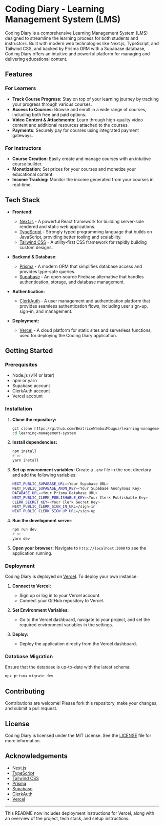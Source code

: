 # Coding Diary - Learning Management System (LMS)

Coding Diary is a comprehensive Learning Management System (LMS) designed to streamline the learning process for both students and instructors. Built with modern web technologies like Next.js, TypeScript, and Tailwind CSS, and backed by Prisma ORM with a Supabase database, Coding Diary offers an intuitive and powerful platform for managing and delivering educational content.

## Features

### For Learners
- **Track Course Progress:** Stay on top of your learning journey by tracking your progress through various courses.
- **Access to Courses:** Browse and enroll in a wide range of courses, including both free and paid options.
- **Video Content & Attachments:** Learn through high-quality video content and additional resources attached to the courses.
- **Payments:** Securely pay for courses using integrated payment gateways.

### For Instructors
- **Course Creation:** Easily create and manage courses with an intuitive course builder.
- **Monetization:** Set prices for your courses and monetize your educational content.
- **Income Tracking:** Monitor the income generated from your courses in real-time.

## Tech Stack

- **Frontend:** 
  - [Next.js](https://nextjs.org/) - A powerful React framework for building server-side rendered and static web applications.
  - [TypeScript](https://www.typescriptlang.org/) - Strongly typed programming language that builds on JavaScript, providing better tooling and scalability.
  - [Tailwind CSS](https://tailwindcss.com/) - A utility-first CSS framework for rapidly building custom designs.

- **Backend & Database:** 
  - [Prisma](https://www.prisma.io/) - A modern ORM that simplifies database access and provides type-safe queries.
  - [Supabase](https://supabase.com/) - An open-source Firebase alternative that handles authentication, storage, and database management.

- **Authentication:**
  - [ClerkAuth](https://clerk.dev/) - A user management and authentication platform that provides seamless authentication flows, including user sign-up, sign-in, and management.

- **Deployment:**
  - [Vercel](https://vercel.com/) - A cloud platform for static sites and serverless functions, used for deploying the Coding Diary application.

## Getting Started

### Prerequisites
- Node.js (v14 or later)
- npm or yarn
- Supabase account
- ClerkAuth account
- Vercel account

### Installation

1. **Clone the repository:**
   ```bash
   git clone https://github.com/BeatriceWambuiMbugua/learning-management-system.git
   cd learning-management-system
   ```

2. **Install dependencies:**
   ```bash
   npm install
   # or
   yarn install
   ```

3. **Set up environment variables:**
   Create a `.env` file in the root directory and add the following variables:
   ```bash
   NEXT_PUBLIC_SUPABASE_URL=<Your Supabase URL>
   NEXT_PUBLIC_SUPABASE_ANON_KEY=<Your Supabase Anonymous Key>
   DATABASE_URL=<Your Prisma Database URL>
   NEXT_PUBLIC_CLERK_PUBLISHABLE_KEY=<Your Clerk Publishable Key>
   CLERK_SECRET_KEY=<Your Clerk Secret Key>
   NEXT_PUBLIC_CLERK_SIGN_IN_URL=/sign-in
   NEXT_PUBLIC_CLERK_SIGN_UP_URL=/sign-up
   ```

4. **Run the development server:**
   ```bash
   npm run dev
   # or
   yarn dev
   ```

5. **Open your browser:**
   Navigate to `http://localhost:3000` to see the application running.

### Deployment

Coding Diary is deployed on [Vercel](https://vercel.com/). To deploy your own instance:

1. **Connect to Vercel:**
   - Sign up or log in to your Vercel account.
   - Connect your GitHub repository to Vercel.

2. **Set Environment Variables:**
   - Go to the Vercel dashboard, navigate to your project, and set the required environment variables in the settings.

3. **Deploy:**
   - Deploy the application directly from the Vercel dashboard.

### Database Migration

Ensure that the database is up-to-date with the latest schema:

```bash
npx prisma migrate dev
```

## Contributing

Contributions are welcome! Please fork this repository, make your changes, and submit a pull request.

## License

Coding Diary is licensed under the MIT License. See the [LICENSE](LICENSE) file for more information.

## Acknowledgements

- [Next.js](https://nextjs.org/)
- [TypeScript](https://www.typescriptlang.org/)
- [Tailwind CSS](https://tailwindcss.com/)
- [Prisma](https://www.prisma.io/)
- [Supabase](https://supabase.com/)
- [ClerkAuth](https://clerk.dev/)
- [Vercel](https://vercel.com/)

---

This README now includes deployment instructions for Vercel, along with an overview of the project, tech stack, and setup instructions.
